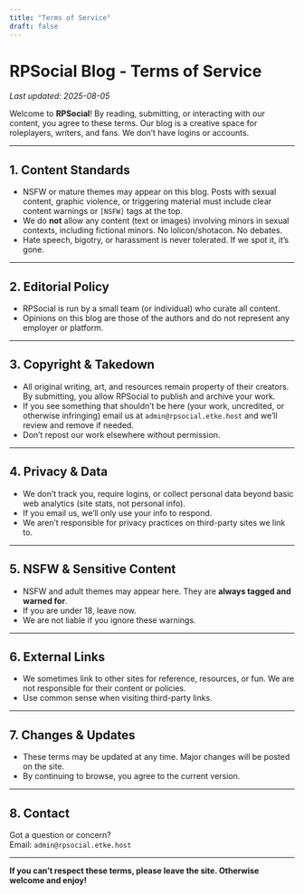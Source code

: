 ```yaml
---
title: "Terms of Service"
draft: false
---
```

# RPSocial Blog -  Terms of Service

_Last updated: 2025-08-05_

Welcome to **RPSocial**! By reading, submitting, or interacting with our content, you agree to these terms. Our blog is a creative space for roleplayers, writers, and fans. We don’t have logins or accounts.

---

## 1. Content Standards

- NSFW or mature themes may appear on this blog. Posts with sexual content, graphic violence, or triggering material must include clear content warnings or `[NSFW]` tags at the top.
- We do **not** allow any content (text or images) involving minors in sexual contexts, including fictional minors. No lolicon/shotacon. No debates.
- Hate speech, bigotry, or harassment is never tolerated. If we spot it, it’s gone.

---

## 2. Editorial Policy

- RPSocial is run by a small team (or individual) who curate all content.
- Opinions on this blog are those of the authors and do not represent any employer or platform.

---

## 3. Copyright & Takedown

- All original writing, art, and resources remain property of their creators. By submitting, you allow RPSocial to publish and archive your work.
- If you see something that shouldn’t be here (your work, uncredited, or otherwise infringing) email us at `admin@rpsocial.etke.host` and we’ll review and remove if needed.
- Don’t repost our work elsewhere without permission.

---

## 4. Privacy & Data

- We don’t track you, require logins, or collect personal data beyond basic web analytics (site stats, not personal info).
- If you email us, we’ll only use your info to respond.
- We aren’t responsible for privacy practices on third-party sites we link to.

---

## 5. NSFW & Sensitive Content

- NSFW and adult themes may appear here. They are **always tagged and warned for**.
- If you are under 18, leave now.
- We are not liable if you ignore these warnings.

---

## 6. External Links

- We sometimes link to other sites for reference, resources, or fun. We are not responsible for their content or policies.
- Use common sense when visiting third-party links.

---

## 7. Changes & Updates

- These terms may be updated at any time. Major changes will be posted on the site.
- By continuing to browse, you agree to the current version.

---

## 8. Contact

Got a question or concern?  
Email: `admin@rpsocial.etke.host `

---

**If you can’t respect these terms, please leave the site. Otherwise welcome and enjoy!**
